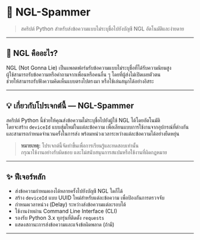 # 🚀 NGL-Spammer

> สคริปต์ Python สำหรับส่งข้อความแบบไม่ระบุชื่อไปยังบัญชี NGL อัตโนมัติและง่ายดาย

---

## 📌 NGL คืออะไร?

NGL (Not Gonna Lie) เป็นแพลตฟอร์มรับข้อความแบบไม่ระบุชื่อที่ได้รับความนิยมสูง  
ผู้ใช้สามารถรับข้อความหรือคำถามจากเพื่อนหรือคนอื่น ๆ โดยที่ผู้ส่งไม่เปิดเผยตัวตน  
ช่วยให้สามารถรับฟังความคิดเห็นแบบตรงไปตรงมา หรือใช้เล่นสนุกได้อย่างอิสระ

---

## 💡 เกี่ยวกับโปรเจกต์นี้ — NGL-Spammer

สคริปต์ Python นี้ช่วยให้คุณส่งข้อความไม่ระบุชื่อไปยังผู้ใช้ NGL ได้โดยอัตโนมัติ  
โดยจะสร้าง `deviceId` แบบสุ่มใหม่ในแต่ละข้อความ เพื่อเลียนแบบการใช้งานจากอุปกรณ์ที่ต่างกัน  
และสามารถกำหนดจำนวนครั้งในการส่ง พร้อมหน่วงเวลาระหว่างแต่ละข้อความได้อย่างยืดหยุ่น

> **หมายเหตุ:** โปรเจกต์นี้จัดทำขึ้นเพื่อการเรียนรู้และทดสอบเท่านั้น  
> กรุณาใช้งานอย่างรับผิดชอบ และไม่สนับสนุนการสแปมหรือใช้งานที่ผิดกฎหมาย

---

## ✨ ฟีเจอร์หลัก

- ส่งข้อความกำหนดเองได้หลายครั้งไปยังบัญชี NGL ใดก็ได้  
- สร้าง `deviceId` แบบ UUID ใหม่สำหรับแต่ละข้อความ เพื่อป้องกันการตรวจจับ  
- กำหนดเวลาหน่วง (Delay) ระหว่างส่งข้อความแต่ละรอบได้  
- ใช้งานง่ายผ่าน Command Line Interface (CLI)  
- รองรับ Python 3.x ทุกรุ่นที่ติดตั้ง `requests`  
- แสดงสถานะการส่งข้อความและแจ้งข้อผิดพลาด (ถ้ามี)

---

